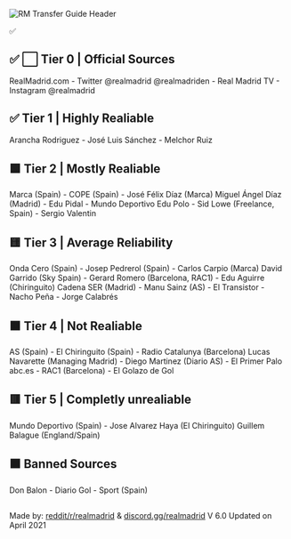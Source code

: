 ![RM Transfer Guide Header](https://user-images.githubusercontent.com/82177200/114086522-909a0b00-9867-11eb-9ed3-8d87756121c3.png)

✅

## ✅ :white_large_square: Tier 0 | Official Sources

RealMadrid.com - Twitter @realmadrid @realmadriden - Real Madrid TV - Instagram @realmadrid


## :white_check_mark: Tier 1 | Highly Realiable

Arancha Rodriguez - José Luis Sánchez - Melchor Ruiz

## :green_square: Tier 2 | Mostly Realiable


Marca (Spain) -		COPE (Spain) - José Félix Díaz (Marca)
Miguel Ángel Díaz (Madrid) - Edu Pidal	 - 	Mundo Deportivo
Edu Polo - Sid Lowe (Freelance, Spain)	- 	Sergio Valentin					

## :yellow_square: Tier 3 | Average Reliability


Onda Cero (Spain)	 - Josep Pedrerol (Spain) - Carlos Carpio (Marca)
David Garrido (Sky Spain) - Gerard Romero (Barcelona, RAC1) - Edu Aguirre (Chiringuito)
Cadena SER (Madrid) - Manu Sainz (AS) - 	El Transistor - Nacho Peña - Jorge Calabrés		

## :orange_square: Tier 4 | Not Realiable


AS (Spain) - El Chiringuito (Spain) - Radio Catalunya (Barcelona)
Lucas Navarette (Managing Madrid) - Diego Martinez (Diario AS) - El Primer Palo		
abc.es - RAC1 (Barcelona) - 	El Golazo de Gol		

## :red_square: Tier 5 | Completly unrealiable


Mundo Deportivo (Spain) - Jose Alvarez Haya (El Chiringuito)
Guillem Balague (England/Spain)


## :black_large_square: Banned Sources

Don Balon - Diario Gol - Sport (Spain)		

##


Made by: [reddit/r/realmadrid](https://www.reddit.com/r/realmadrid) & [discord.gg/realmadrid](https://discord.com/invite/RealMadrid)
V 6.0 Updated on April 2021
